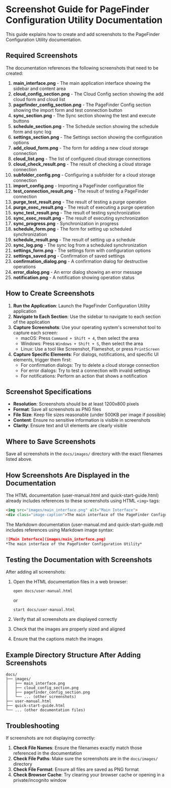 # Screenshot Guide for PageFinder Configuration Utility Documentation

This guide explains how to create and add screenshots to the PageFinder Configuration Utility documentation.

## Required Screenshots

The documentation references the following screenshots that need to be created:

1. **main_interface.png** - The main application interface showing the sidebar and content area
2. **cloud_config_section.png** - The Cloud Config section showing the add cloud form and cloud list
3. **pagefinder_config_section.png** - The PageFinder Config section showing the import form and test connection button
4. **sync_section.png** - The Sync section showing the test and execute buttons
5. **schedule_section.png** - The Schedule section showing the schedule form and sync log
6. **settings_section.png** - The Settings section showing the configuration options
7. **add_cloud_form.png** - The form for adding a new cloud storage connection
8. **cloud_list.png** - The list of configured cloud storage connections
9. **cloud_check_result.png** - The result of checking a cloud storage connection
10. **subfolder_config.png** - Configuring a subfolder for a cloud storage connection
11. **import_config.png** - Importing a PageFinder configuration file
12. **test_connection_result.png** - The result of testing a PageFinder connection
13. **purge_test_result.png** - The result of testing a purge operation
14. **purge_exec_result.png** - The result of executing a purge operation
15. **sync_test_result.png** - The result of testing synchronization
16. **sync_exec_result.png** - The result of executing synchronization
17. **sync_progress.png** - Synchronization in progress
18. **schedule_form.png** - The form for setting up scheduled synchronization
19. **schedule_result.png** - The result of setting up a schedule
20. **sync_log.png** - The sync log from a scheduled synchronization
21. **settings_form.png** - The settings form with configuration options
22. **settings_saved.png** - Confirmation of saved settings
23. **confirmation_dialog.png** - A confirmation dialog for destructive operations
24. **error_dialog.png** - An error dialog showing an error message
25. **notification.png** - A notification showing operation status

## How to Create Screenshots

1. **Run the Application**: Launch the PageFinder Configuration Utility application
2. **Navigate to Each Section**: Use the sidebar to navigate to each section of the application
3. **Capture Screenshots**: Use your operating system's screenshot tool to capture each screen:
   - macOS: Press `Command + Shift + 4`, then select the area
   - Windows: Press `Windows + Shift + S`, then select the area
   - Linux: Use a tool like Screenshot, Flameshot, or press `PrintScreen`
4. **Capture Specific Elements**: For dialogs, notifications, and specific UI elements, trigger them first:
   - For confirmation dialogs: Try to delete a cloud storage connection
   - For error dialogs: Try to test a connection with invalid settings
   - For notifications: Perform an action that shows a notification

## Screenshot Specifications

- **Resolution**: Screenshots should be at least 1200x800 pixels
- **Format**: Save all screenshots as PNG files
- **File Size**: Keep file sizes reasonable (under 500KB per image if possible)
- **Content**: Ensure no sensitive information is visible in screenshots
- **Clarity**: Ensure text and UI elements are clearly visible

## Where to Save Screenshots

Save all screenshots in the `docs/images/` directory with the exact filenames listed above.

## How Screenshots Are Displayed in the Documentation

The HTML documentation (user-manual.html and quick-start-guide.html) already includes references to these screenshots using HTML `<img>` tags:

```html
<img src="images/main_interface.png" alt="Main Interface">
<div class="image-caption">The main interface of the PageFinder Configuration Utility</div>
```

The Markdown documentation (user-manual.md and quick-start-guide.md) includes references using Markdown image syntax:

```markdown
![Main Interface](images/main_interface.png)
*The main interface of the PageFinder Configuration Utility*
```

## Testing the Documentation with Screenshots

After adding all screenshots:

1. Open the HTML documentation files in a web browser:
   ```
   open docs/user-manual.html
   ```
   or
   ```
   start docs/user-manual.html
   ```

2. Verify that all screenshots are displayed correctly
3. Check that the images are properly sized and aligned
4. Ensure that the captions match the images

## Example Directory Structure After Adding Screenshots

```
docs/
├── images/
│   ├── main_interface.png
│   ├── cloud_config_section.png
│   ├── pagefinder_config_section.png
│   └── ... (other screenshots)
├── user-manual.html
├── quick-start-guide.html
└── ... (other documentation files)
```

## Troubleshooting

If screenshots are not displaying correctly:

1. **Check File Names**: Ensure the filenames exactly match those referenced in the documentation
2. **Check File Paths**: Make sure the screenshots are in the `docs/images/` directory
3. **Check File Format**: Ensure all files are saved as PNG format
4. **Check Browser Cache**: Try clearing your browser cache or opening in a private/incognito window